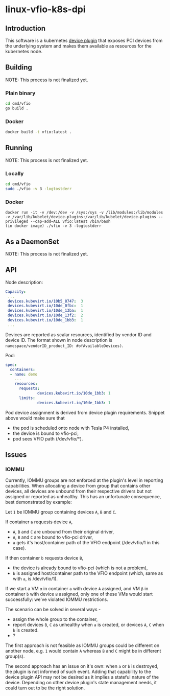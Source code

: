# linux-vfio-k8s-dpi

## Introduction

This software is a kubernetes [device plugin](https://kubernetes.io/docs/concepts/cluster-administration/device-plugins/) that exposes PCI devices from the underlying system and makes them available as resources for the kubernetes node.

## Building

NOTE: This process is not finalized yet.

### Plain binary

```bash
cd cmd/vfio
go build .
```

### Docker

```bash
docker build -t vfio:latest .
```

## Running

NOTE: This process is not finalized yet.

### Locally
```bash
cd cmd/vfio
sudo ./vfio -v 3 -logtostderr
```

### Docker
```
docker run -it -v /dev:/dev -v /sys:/sys -v /lib/modules:/lib/modules -v /var/lib/kubelet/device-plugins:/var/lib/kubelet/device-plugins --privileged --cap-add=ALL vfio:latest /bin/bash
(in docker image) ./vfio -v 3 -logtostderr
```

## As a DaemonSet

NOTE: This process is not finalized yet.

## API

Node description:

```yaml
Capacity:
 ...
 devices.kubevirt.io/10b5_8747:  3
 devices.kubevirt.io/10de_0fbc:  1
 devices.kubevirt.io/10de_13ba:  1
 devices.kubevirt.io/10de_13f2:  2
 devices.kubevirt.io/10de_1bb3:  1
 ...
```

Devices are reported as scalar resources, identified by vendor ID and device ID. The format shown in node description is `namespace/vendorID_product_ID: #ofAvailableDevices)`.

Pod:

```yaml
spec:
  containers:
  - name: demo
    ...
    resources:
      requests:
              devices.kubevirt.io/10de_1bb3: 1
      limits:
              devices.kubevirt.io/10de_1bb3: 1
```

Pod device assignment is derived from device plugin requirements. Snippet above would make sure that

* the pod is scheduled onto node with Tesla P4 installed,
* the device is bound to vfio-pci,
* pod sees VFIO path (/dev/vfio/*).

## Issues

### IOMMU

Currently, IOMMU groups are not enforced at the plugin's level in reporting capabilities. When allocating a device from group that contains other devices, all devices are unbound from their respective drivers but not assigned or reported as unhealthy. This has an unfortunate consequence, best demonstrated by example:

Let `1` be IOMMU group containing devices `A`, `B` and `C`.

If container `a` requests device `A`,

* `A`, `B` and `C` are unbound from their original driver,
* `A`, `B` and `C` are bound to vfio-pci driver,
* `a` gets it's host/container path of the VFIO endpoint (/dev/vfio/1 in this case).

If then container `b` requests device `B`,

* the device is already bound to vfio-pci (which is not a problem),
* `b` is assigned host/container path to the VFIO endpoint (which, same as with `a`, is /dev/vfio/1).

If we start a VM `α` in container `a` with device `A` assigned, and VM `β` in container `b` with device `B` assigned, only one of these VMs would start successfully: we've violated IOMMU restrictions.

The scenario can be solved in several ways -

* assign the whole group to the container,
* report devices `B`, `C` as unhealthy when `a` is created, or devices `A`, `C` when `b` is created.
* ?

The first approach is not feasible as IOMMU groups could be different on another node, e.g. `1` would contain `A` whereas `B` and `C` might be in different group(s).

The second approach has an issue on it's own: when `a` or `b` is destroyed, the plugin is not informed of such event. Adding that capability to the device plugin API may not be desired as it implies a stateful nature of the device. Depending on other device plugin's state management needs, it could turn out to be the right solution.
